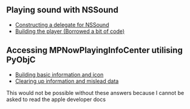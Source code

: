 ## Playing sound with NSSound
  - [Constructing a delegate for NSSound](https://stackoverflow.com/a/69981505/)
  - [Building the player (Borrowed a bit of code)](https://pypi.org/project/audioplayer/)

## Accessing MPNowPlayingInfoCenter utilising PyObjC
  - [Building basic information and icon](https://stackoverflow.com/questions/69965175/pyobjc-accessing-mpnowplayinginfocenter)
  - [Clearing up information and mislead data](https://py4u.org/questions/69965175/)

This would not be possible without these answers because I cannot be asked to read the apple developer docs
